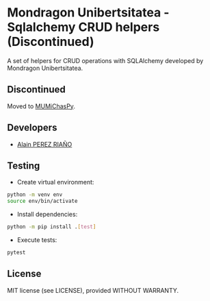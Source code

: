 # Mondragon Unibertsitatea - Sqlalchemy CRUD helpers (Discontinued)

A set of helpers for CRUD operations with SQLAlchemy developed by Mondragon Unibertsitatea.

## Discontinued

Moved to [MUMiChasPy](https://github.com/mu-sse/MUMiChasPy).

## Developers

- [Alain PEREZ RIAÑO](https://github.com/draperez)

## Testing

- Create virtual environment:

```bash
python -m venv env
source env/bin/activate
```

- Install dependencies:

```bash
python -m pip install .[test]
```

- Execute tests:

```bash
pytest
```

## License

MIT license (see LICENSE), provided WITHOUT WARRANTY.